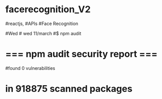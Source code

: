 # facerecognition_V2
#reactjs, #APIs #Face Recognition

#Wed # wed 11/march 
#$ npm audit

#                       === npm audit security report ===

#found 0 vulnerabilities
# in 918875 scanned packages
